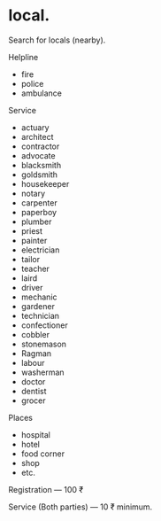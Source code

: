 # local. 
Search for locals (nearby).

Helpline
* fire
* police
* ambulance

Service
* actuary
* architect
* contractor
* advocate
* blacksmith
* goldsmith
* housekeeper
* notary
* carpenter
* paperboy
* plumber
* priest
* painter
* electrician
* tailor
* teacher
* laird
* driver
* mechanic
* gardener
* technician
* confectioner
* cobbler
* stonemason
* Ragman
* labour
* washerman
* doctor
* dentist
* grocer

Places
* hospital
* hotel
* food corner
* shop
* etc.

Registration — 100 ₹

Service (Both parties) — 10 ₹ minimum.
